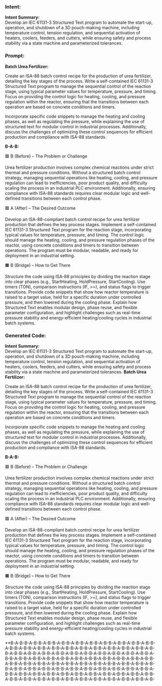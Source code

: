 ### Intent:
**Intent Summary:**  
Develop an IEC 61131-3 Structured Text program to automate the start-up, operation, and shutdown of a 3D pouch-making machine, including temperature control, tension regulation, and sequential activation of heaters, coolers, feeders, and cutters, while ensuring safety and process stability via a state machine and parameterized tolerances.

### Prompt:
**Batch Urea Fertilizer:**

Create an ISA-88 batch control recipe for the production of urea fertilizer, detailing the key stages of the process. Write a self-contained IEC 61131-3 Structured Text program to manage the sequential control of the reaction stage, using typical parameter values for temperature, pressure, and timing. Focus on providing the control logic for heating, cooling, and pressure regulation within the reactor, ensuring that the transitions between each operation are based on concrete conditions and timers.

Incorporate specific code snippets to manage the heating and cooling phases, as well as regulating the pressure, while explaining the use of structured text for modular control in industrial processes. Additionally, discuss the challenges of optimizing these control sequences for efficient production and compliance with ISA-88 standards.

**B-A-B:**

🟥 B (Before) – The Problem or Challenge

Urea fertilizer production involves complex chemical reactions under strict thermal and pressure conditions. Without a structured batch control strategy, managing sequential operations like heating, cooling, and pressure regulation can lead to inefficiencies, poor product quality, and difficulty scaling the process in an industrial PLC environment. Additionally, ensuring compliance with ISA-88 standards requires clear modular logic and well-defined transitions between each control phase.

🟩 A (After) – The Desired Outcome

Develop an ISA-88-compliant batch control recipe for urea fertilizer production that defines the key process stages. Implement a self-contained IEC 61131-3 Structured Text program for the reaction stage, incorporating typical values for temperature, pressure, and timing. The control logic should manage the heating, cooling, and pressure regulation phases of the reactor, using concrete conditions and timers to transition between operations. The program must be modular, readable, and ready for deployment in an industrial setting.

🟧 B (Bridge) – How to Get There

Structure the code using ISA-88 principles by dividing the reaction stage into clear phases (e.g., StartHeating, HoldPressure, StartCooling). Use timers (TON), comparison instructions (IF, >=), and status flags to trigger transitions. Provide code snippets that show how reactor temperature is raised to a target value, held for a specific duration under controlled pressure, and then lowered during the cooling phase. Explain how Structured Text enables modular design, phase reuse, and flexible parameter configuration, and highlight challenges such as real-time pressure stability and energy-efficient heating/cooling cycles in industrial batch systems.

### Generated Code:
**Intent Summary:**  
Develop an IEC 61131-3 Structured Text program to automate the start-up, operation, and shutdown of a 3D pouch-making machine, including temperature control, tension regulation, and sequential activation of heaters, coolers, feeders, and cutters, while ensuring safety and process stability via a state machine and parameterized tolerances.
**Batch Urea Fertilizer:**

Create an ISA-88 batch control recipe for the production of urea fertilizer, detailing the key stages of the process. Write a self-contained IEC 61131-3 Structured Text program to manage the sequential control of the reaction stage, using typical parameter values for temperature, pressure, and timing. Focus on providing the control logic for heating, cooling, and pressure regulation within the reactor, ensuring that the transitions between each operation are based on concrete conditions and timers.

Incorporate specific code snippets to manage the heating and cooling phases, as well as regulating the pressure, while explaining the use of structured text for modular control in industrial processes. Additionally, discuss the challenges of optimizing these control sequences for efficient production and compliance with ISA-88 standards.

**B-A-B:**

🟥 B (Before) – The Problem or Challenge

Urea fertilizer production involves complex chemical reactions under strict thermal and pressure conditions. Without a structured batch control strategy, managing sequential operations like heating, cooling, and pressure regulation can lead to inefficiencies, poor product quality, and difficulty scaling the process in an industrial PLC environment. Additionally, ensuring compliance with ISA-88 standards requires clear modular logic and well-defined transitions between each control phase.

🟩 A (After) – The Desired Outcome

Develop an ISA-88-compliant batch control recipe for urea fertilizer production that defines the key process stages. Implement a self-contained IEC 61131-3 Structured Text program for the reaction stage, incorporating typical values for temperature, pressure, and timing. The control logic should manage the heating, cooling, and pressure regulation phases of the reactor, using concrete conditions and timers to transition between operations. The program must be modular, readable, and ready for deployment in an industrial setting.

🟧 B (Bridge) – How to Get There

Structure the code using ISA-88 principles by dividing the reaction stage into clear phases (e.g., StartHeating, HoldPressure, StartCooling). Use timers (TON), comparison instructions (IF, >=), and status flags to trigger transitions. Provide code snippets that show how reactor temperature is raised to a target value, held for a specific duration under controlled pressure, and then lowered during the cooling phase. Explain how Structured Text enables modular design, phase reuse, and flexible parameter configuration, and highlight challenges such as real-time pressure stability and energy-efficient heating/cooling cycles in industrial batch systems.

**B-A-B-B-A-B-B-A-B-B-A-B-B-A-B-B-A-B-B-A-B-B-A-B-B-A-B-B-A-B-B-A-B-B-A-B-B-A-B-B-A-B-B-A-B-B-A-B-B-A-B-B-A-B-B-A-B-B-A-B-B-A-B-B-A-B-B-A-B-B-A-B-B-A-B-B-A-B-B-A-B-B-A-B-B-A-B-B-A-B-B-A-B-B-A-B-B-A-B-B-A-B-B-A-B-B-A-B-B-A-B-B-A-B-B-A-B-B-A-B-B-A-B-B-A-B-B-A-B-B-A-B-B-A-B-B-A-B-B-A-B-B-A-B-B-A-B-B-A-B-B-A-B-B-A-B-B-A-B-B-A-B-B-A-B-B-A-B-B-A-B-B-A-B-B-A-B-B-A-B-B-A-B-B-A-B-B-A-B-B-A-B-B-A-B-B-A-B-B-A-B-B-A-B-B-A-B-B-A-B-B-A-B-B-A-B-B-A-B-B-A-B-B-A-B-B-A-B-B-A-B-B-A-B-B-A-B-B-A-B-B-A-B-B-A-B-B-A-B-B-A-B-B-A-B-
